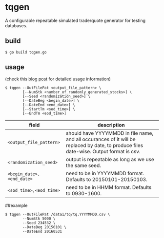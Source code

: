 # tqgen
A configurable repeatable simulated trade/quote generator for testing databases.

## build
`$ go build tqgen.go`
## usage
(check this [blog post](https://sahas.ra.naman.ms/2016/06/08/tqgen-a-program-for-generating-fake-tradequote-data/) for detailed usage information)
```
$ tqgen --OutFilePat <output_file_pattern> \
        [--NumStk <number_of_randomly_generated_stocks>] \
        [--Seed <randomization_seed>] \
        [--DateBeg <begin_date>] \
        [--DateEnd <end_date>] \
        [--StartTm <sod_time>] \
        [--EndTm <eod_time>]
```
field | description
------|-------------
`<output_file_pattern>  ` | should have YYYYMMDD in file name,  and all occurances of it will be replaced by date,  to produce files date-wise.  Output format is csv.
`<randomization_seed>   ` | output is repeatable as long as we use the same seed.
`<begin_date>,<end_date>` | need to be in YYYYMMDD format. Defaults to 20150101-20150103.
`<sod_time>,<eod_time>  ` | need to be in HHMM format. Defaults to 0930-1600.
##example
```
$ tqgen --OutFilePat /data1/tq/tq.YYYYMMDD.csv \
        --NumStk 5000 \
        --Seed 234532 \
        --DateBeg 20150101 \
        --DateEnd 20160531
```
